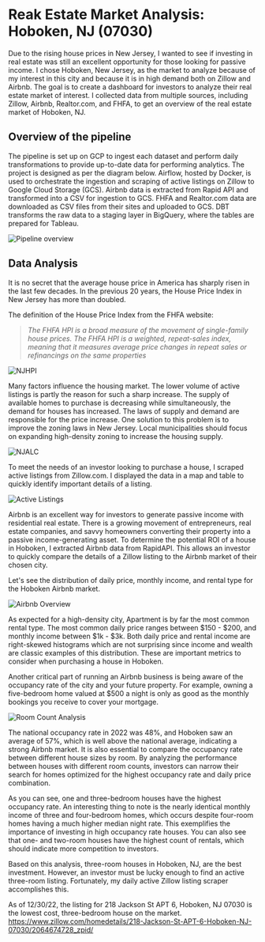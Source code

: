 # Reak Estate Market Analysis: Hoboken, NJ (07030)
Due to the rising house prices in New Jersey, I wanted to see if investing in real estate was still an excellent opportunity for those looking for passive income. I chose Hoboken, New Jersey, as the market to analyze because of my interest in this city and because it is in high demand both on Zillow and Airbnb. The goal is to create a dashboard for investors to analyze their real estate market of interest. I collected data from multiple sources, including Zillow, Airbnb, Realtor.com, and FHFA, to get an overview of the real estate market of Hoboken, NJ.

## Overview of the pipeline
The pipeline is set up on GCP to ingest each dataset and perform daily transformations to provide up-to-date data for performing analytics. The project is designed as per the diagram below. Airflow, hosted by Docker, is used to orchestrate the ingestion and scraping of active listings on Zillow to Google Cloud Storage (GCS). Airbnb data is extracted from Rapid API and transformed into a CSV for ingestion to GCS. FHFA and Realtor.com data are downloaded as CSV files from their sites and uploaded to GCS. DBT transforms the raw data to a staging layer in BigQuery, where the tables are prepared for Tableau.

![Pipeline overview](https://github.com/CRich8/Real_estate_tracker/blob/main/images/Real_Estate_Project_Overview.png)

## Data Analysis
It is no secret that the average house price in America has sharply risen in the last few decades. In the previous 20 years, the House Price Index in New Jersey has more than doubled.

The definition of the House Price Index from the FHFA website:
> *The FHFA HPI is a broad measure of the movement of single-family house prices. The FHFA HPI is a weighted, repeat-sales index, meaning that it measures average price changes in repeat sales or refinancings on the same properties*

![NJHPI](https://github.com/CRich8/Real_estate_tracker/blob/main/images/NJHPI.png)

Many factors influence the housing market. The lower volume of active listings is partly the reason for such a sharp increase. The supply of available homes to purchase is decreasing while simultaneously, the demand for houses has increased. The laws of supply and demand are responsible for the price increase. One solution to this problem is to improve the zoning laws in New Jersey. Local municipalities should focus on expanding high-density zoning to increase the housing supply.

![NJALC](https://github.com/CRich8/Real_estate_tracker/blob/main/images/NJALC.png)

To meet the needs of an investor looking to purchase a house, I scraped active listings from Zillow.com. I displayed the data in a map and table to quickly identify important details of a listing.

![Active Listings](https://github.com/CRich8/Real_estate_tracker/blob/main/images/Active_Zillow_Listings_Map.png)

Airbnb is an excellent way for investors to generate passive income with residential real estate. There is a growing movement of entrepreneurs, real estate companies, and savvy homeowners converting their property into a passive income-generating asset. To determine the potential ROI of a house in Hoboken, I extracted Airbnb data from RapidAPI. This allows an investor to quickly compare the details of a Zillow listing to the Airbnb market of their chosen city.

Let's see the distribution of daily price, monthly income, and rental type for the Hoboken Airbnb market.

![Airbnb Overview](https://github.com/CRich8/Real_estate_tracker/blob/main/images/Airbnb_overview.png)

As expected for a high-density city, Apartment is by far the most common rental type. The most common daily price ranges between $150 - $200, and monthly income between $1k  - $3k. Both daily price and rental income are right-skewed histograms which are not surprising since income and wealth are classic examples of this distribution. These are important metrics to consider when purchasing a house in Hoboken.

Another critical part of running an Airbnb business is being aware of the occupancy rate of the city and your future property. For example, owning a five-bedroom home valued at $500 a night is only as good as the monthly bookings you receive to cover your mortgage.

![Room Count Analysis](https://github.com/CRich8/Real_estate_tracker/blob/main/images/Room_count_analysis.png)

The national occupancy rate in 2022 was 48%, and Hoboken saw an average of 57%, which is well above the national average, indicating a strong Airbnb market. It is also essential to compare the occupancy rate between different house sizes by room. By analyzing the performance between houses with different room counts, investors can narrow their search for homes optimized for the highest occupancy rate and daily price combination.

As you can see, one and three-bedroom houses have the highest occupancy rate. An interesting thing to note is the nearly identical monthly income of three and four-bedroom homes, which occurs despite four-room homes having a much higher median night rate. This exemplifies the importance of investing in high occupancy rate houses. You can also see that one- and two-room houses have the highest count of rentals, which should indicate more competition to investors. 

Based on this analysis, three-room houses in Hoboken, NJ, are the best investment. However, an investor must be lucky enough to find an active three-room listing. Fortunately, my daily active Zillow listing scraper accomplishes this. 

As of 12/30/22, the listing for 218 Jackson St APT 6, Hoboken, NJ 07030 is the lowest cost, three-bedroom house on the market. https://www.zillow.com/homedetails/218-Jackson-St-APT-6-Hoboken-NJ-07030/2064674728_zpid/


